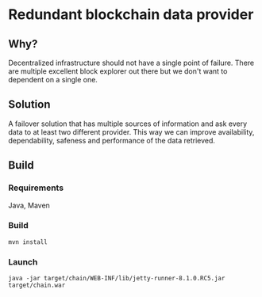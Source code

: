 # Redundant blockchain data provider

## Why?
Decentralized infrastructure should not have a single point of failure.
There are multiple excellent block explorer out there but we don't want to dependent on a single one.

## Solution
A failover solution that has multiple sources of information and ask every data to at least two different provider.
This way we can improve availability, dependability, safeness and performance of the data retrieved.

## Build
### Requirements
Java, Maven
### Build
```
mvn install
```
### Launch
```
java -jar target/chain/WEB-INF/lib/jetty-runner-8.1.0.RC5.jar target/chain.war
```
